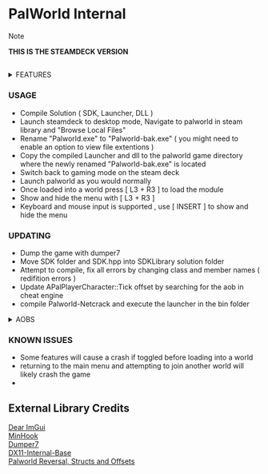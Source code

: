 # PalWorld Internal
> [!Note]
> **THIS IS THE STEAMDECK VERSION**
## 

<Details>  
  <Summary>FEATURES</Summary>  
  
> - Infinite Ammo  
> - Infinite Stamina  
> - Modify Player Speed  
> - Modify Player Attack Power  
> - Modify Player Defense Power  
> - God Mode  
> - Full Bright  
> - Set Random Nickname  
> - Set Party XP  
> - Spawn Items  
> - Give Items by Index  
> - Unlock Effigies  
> - Float Mode ( semi fly mode but cant adjust height )  
> - Revive Player  
> - Teleport Manager  
> - Entity Manager ( Kill , teleport to, forge )  
> - Waypoint Manager  
> - Quick Settings ( Item Stacks )  
> - Teleport Pals to Crosshair  
> - Death Aura ( enemy pals lose health as they get closer to player )  
> - DEBUG ESP ( Debug All Entities )  

</Details>  

### USAGE
- Compile Solution ( SDK, Launcher, DLL )  
- Launch steamdeck to desktop mode, Navigate to palworld in steam library and "Browse Local Files"  
- Rename "Palworld.exe" to "Palworld-bak.exe" ( you might need to enable an option to view file extentions )  
- Copy the compiled Launcher and dll to the palworld game directory where the newly renamed "Palworld-bak.exe" is located  
- Switch back to gaming mode on the steam deck  
- Launch palworld as you would normally  
- Once loaded into a world press [ L3 + R3 ] to load the module  
- Show and hide the menu with [ L3 + R3 ]  
- Keyboard and mouse input is supported , use [ INSERT ] to show and hide the menu

### UPDATING
- Dump the game with dumper7  
- Move SDK folder and SDK.hpp into SDKLibrary solution folder  
- Attempt to compile, fix all errors by changing class and member names ( redifition errors )  
- Update APalPlayerCharacter::Tick offset by searching for the aob in cheat engine   
- compile Palworld-Netcrack and execute the launcher in the bin folder  

<Details>  
  <Summary>AOBS</Summary>  
  
> GEngine: `48 89 ? ? ? ? ? 48 85 ? 74 ? E8 ? ? ? ? 48 8D ? ? E8 ? ? ? ? 0F 28`  
> GObjects: `48 8B 05 ? ? ? ? 48 8B 0C C8 4C 8D 04 D1 EB 03`  
> FNames: `48 8D 05 ? ? ? ? EB 13 48 8D 0D ? ? ? ? E8 ? ? ? ? C6 05 ? ? ? ? ? 0F 10`  
> GWorld: `48 8B 1D ?? ?? ?? ?? 48 85 DB 74 33 41 B0`  
> GetBoneMatrix: `E8 ? ? ? ? 48 8B CB 0F 10 00 0F 11 83 ? ? ? ? 0F 10 48 10 0F 11 8B ? ? ? ? 0F 10 40 20 0F 11 83`  
> APalPlayerCharacter::Tick: `48 89 5C 24 ? 57 48 83 EC 60 48 8B F9 E8 ? ? ? ? 48 8B | [IDA NOTE: 2ND RESULT]`  

</Details>  

### KNOWN ISSUES
- Some features will cause a crash if toggled before loading into a world  
- returning to the main menu and attempting to join another world will likely crash the game  
- 

## External Library Credits  
[Dear ImGui](https://github.com/ocornut/imgui)  
[MinHook](https://github.com/TsudaKageyu/minhook)  
[Dumper7](https://github.com/Encryqed/Dumper-7)  
[DX11-Internal-Base](https://github.com/NightFyre/DX11-ImGui-Internal-Hook)  
[Palworld Reversal, Structs and Offsets](https://www.unknowncheats.me/forum/palworld/620076-palworld-reversal-structs-offsets.html)  
